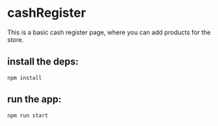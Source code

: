 # cashRegister
This is a basic cash register page, where you can add products for the store.

## install the deps:

    npm install

## run the app:

    npm run start
